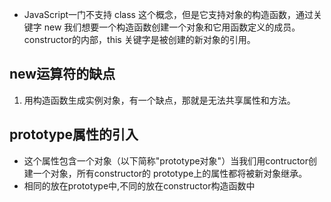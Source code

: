 * JavaScript一门不支持 class 这个概念，但是它支持对象的构造函数，通过关键字 new 我们想要一个构造函数创建一个对象和它用函数定义的成员。constructor的内部，this 关键字是被创建的新对象的引用。
## new运算符的缺点
1. 用构造函数生成实例对象，有一个缺点，那就是无法共享属性和方法。
## prototype属性的引入
* 这个属性包含一个对象（以下简称"prototype对象"）当我们用contructor创建一个对象，所有constructor的 prototype上的属性都将被新对象继承。
* 相同的放在prototype中,不同的放在constructor构造函数中
